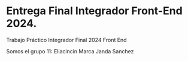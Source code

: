 # Entrega Final Integrador Front-End 2024.
Trabajo Práctico Integrador Final 2024 Front End

Somos el grupo 11:
Eliacincin
Marca
Janda
Sanchez
